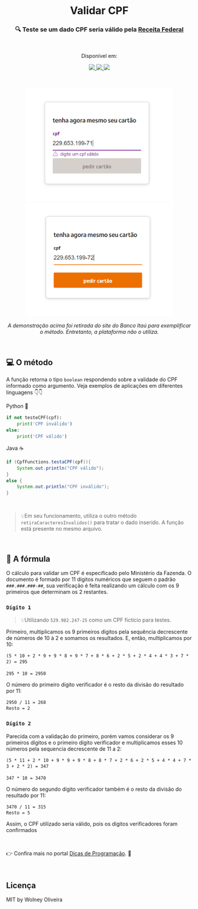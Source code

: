 <br />

<h1 align="center">Validar CPF</h1>
<h3 align="center">🔍 Teste se um dado CPF seria válido pela <a href='https://g.co/kgs/JLng1a'>Receita Federal</a></h3>

<br>

<p align="center">Disponível em:</p>
<p align="center">
  <a href="https://github.com/wolney-fo/banco-de-metodos/blob/main/validarCPF/testarCPF.py" target="_blank">
    <img src="https://img.shields.io/badge/Python-3776AB?style=for-the-badge&logo=python&logoColor=white" />
  </a>
  <a href="https://github.com/wolney-fo/banco-de-metodos/blob/main/validarCPF/testarCPF.java" target="_blank">
    <img src="https://img.shields.io/badge/Java-ED8B00?style=for-the-badge&logo=java&logoColor=white" />
  </a>
  <a href="[#](http://www.receita.fazenda.gov.br/aplicacoes/atcta/cpf/funcoes.js)" target="_blank">
    <img src="https://img.shields.io/badge/JavaScript-F7DF1E?style=for-the-badge&logo=javascript&logoColor=black" />
  </a>
</p>

<br />

<p align="center">
  <a href="https://codesandbox.io/embed/github/pmndrs/lamina/tree/main/examples/complex-materials" target="_blank"><img width="400" src="../doc/validarCPF-invalido.png"  /></a>
  <a href="https://codesandbox.io/embed/github/pmndrs/lamina/tree/main/examples/layer-materials" target="_blank"><img width="400" src="../doc/validarCPF-valido.png"  /></a>
</p>
<p align="middle">
  <i>A demonstração acima foi retirada do site do Banco Itaú para exemplificar o método. Entretanto, a plataforma não o utiliza.</i>
</p>

<br />

## 💻 O método

A função retorna o tipo `boolean` respondendo sobre a validade do CPF informado como argumento. Veja exemplos de aplicações em diferentes linguagens 👇👇

Python 🐍
``` python
if not testeCPF(cpf):
    print('CPF inválido')
else:
    print('CPF válido')
```
Java ☕
``` java
if (CpfFunctions.testaCPF(cpf)){
    System.out.println("CPF válido");
}
else {
    System.out.println("CPF inválido");
}
```

<br>

> 💡Em seu funcionamento, utiliza o outro método `retiraCaracteresInvalidos()` para tratar o dado inserido. A função está presente no mesmo arquivo.

<br>

## 🧮 A fórmula

O cálculo para validar um CPF é especificado pelo Ministério da Fazenda. O documento é formado por 11 dígitos numéricos que seguem o padrão `###.###.###-##`, sua verificação é feita realizando um cálculo com os 9 primeiros que determinam os 2 restantes.

### `Dígito 1`

> 💡Utilizando `529.982.247-25` como um CPF fictício para testes.

Primeiro, multiplicamos os 9 primeiros dígitos pela sequência decrescente de números de 10 à 2 e somamos os resultados. E, então, multiplicamos por 10: 

```
(5 * 10 + 2 * 9 + 9 * 8 + 9 * 7 + 8 * 6 + 2 * 5 + 2 * 4 + 4 * 3 + 7 * 2) = 295

295 * 10 = 2950
```

O número do primeiro dígito verificador é o resto da divisão do resultado por 11:

```
2950 / 11 = 268
Resto = 2
```

### `Dígito 2`

Parecida com a validação do primeiro, porém vamos considerar os 9 primeiros dígitos e o primeiro dígito verificador e multiplicamos esses 10 números pela sequencia decrescente de 11 a 2:

```
(5 * 11 + 2 * 10 + 9 * 9 + 9 * 8 + 8 * 7 + 2 * 6 + 2 * 5 + 4 * 4 + 7 * 3 + 2 * 2) = 347

347 * 10 = 3470
```
O número do segundo dígito verificador também é o resto da divisão do resultado por 11:
```
3470 / 11 = 315
Resto = 5
```

Assim, o CPF utilizado seria válido, pois os dígitos verificadores foram confirmados

<br>

👉 Confira mais no portal [Dicas de Programação](https://dicasdeprogramacao.com.br/algoritmo-para-validar-cpf/). 👀

<br>

## Licença
MIT by Wolney Oliveira
